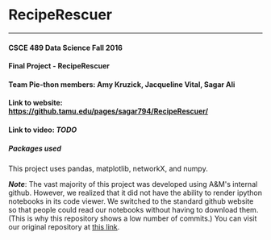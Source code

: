 # RecipeRescuer
------
#### CSCE 489 Data Science Fall 2016
#### Final Project - RecipeRescuer
#### Team Pie-thon members: Amy Kruzick, Jacqueline Vital, Sagar Ali
#### Link to website: https://github.tamu.edu/pages/sagar794/RecipeRescuer/
#### Link to video: *TODO*

##### Packages used
This project uses pandas, matplotlib, networkX, and numpy.

***Note***: The vast majority of this project was developed using A&M's internal github. However, we realized that it did not have the ability to render ipython notebooks in its code viewer. We switched to the standard github website so that people could read our notebooks without having to download them. (This is why this repository shows a low number of commits.) You can visit our original repository at [this link](https://github.tamu.edu/sagar794/RecipeRescuer).
